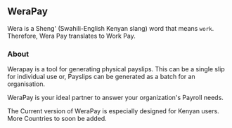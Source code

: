 ## WeraPay

Wera is a Sheng' (Swahili-English Kenyan slang) word that means `work`. Therefore, Wera Pay translates to Work Pay.

### About

Werapay is a tool for generating physical payslips. This can be a single slip for individual use or, Payslips can be generated as a batch for an organisation.


WeraPay is your ideal partner to answer your organization's Payroll needs.


The Current version of WeraPay is especially designed for Kenyan users. More Countries to soon be added.  







